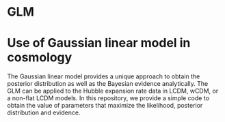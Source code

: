 # GLM 
# Use of Gaussian linear model in cosmology

The Gaussian linear model provides a unique approach to obtain the posterior distribution as well as the Bayesian evidence analytically.
The GLM can be applied to the Hubble expansion rate data in LCDM, wCDM, or a non-flat LCDM models. 
In this repository, we provide a simple code to obtain the value of parameters that maximize the likelihood, posterior distribution and evidence.  
